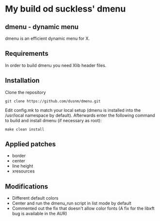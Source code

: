 # My build od suckless' dmenu

## dmenu - dynamic menu
dmenu is an efficient dynamic menu for X.

## Requirements
In order to build dmenu you need Xlib header files.

## Installation
Clone the repository
```
git clone https://github.com/dusnm/dmenu.git
```
Edit config.mk to match your local setup (dmenu is installed into the /usr/local namespace by default).
Afterwards enter the following command to build and install dmenu (if necessary as root):
```
make clean install
```

## Applied patches

* border
* center
* line height
* xresources

## Modifications

* Different default colors
* Center and run the dmenu\_run script in list mode by default
* Commented out the fix that doesn't allow color fonts (A fix for the libxft bug is available in the AUR)
